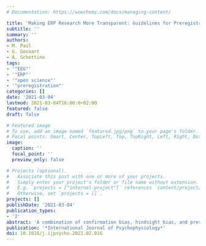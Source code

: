 ```yaml
---
# Documentation: https://wowchemy.com/docs/managing-content/

title: 'Making ERP Research More Transparent: Guidelines for Preregistration'
subtitle: ''
summary: ''
authors:
- M. Paul
- G. Govaart
- A. Schettino
tags:
- '"EEG"'
- '"ERP"'
- '"open science"'
- '"preregistration"'
categories: []
date: '2021-03-04'
lastmod: 2021-03-04T16:00:0+02:00
featured: false
draft: false

# Featured image
# To use, add an image named `featured.jpg/png` to your page's folder.
# Focal points: Smart, Center, TopLeft, Top, TopRight, Left, Right, BottomLeft, Bottom, BottomRight.
image:
  caption: ''
  focal_point: ''
  preview_only: false

# Projects (optional).
#   Associate this post with one or more of your projects.
#   Simply enter your project's folder or file name without extension.
#   E.g. `projects = ["internal-project"]` references `content/project/deep-learning/index.md`.
#   Otherwise, set `projects = []`.
projects: []
publishDate: '2021-03-04'
publication_types:
- '2'
abstract: 'A combination of confirmation bias, hindsight bias, and pressure to publish may prompt the (unconscious) exploration of various methodological options and reporting only the ones that lead to a (statistically) significant outcome. This *undisclosed analytic flexibility* is particularly relevant in EEG research, where a myriad of preprocessing and analysis pipelines can be used to extract information from complex multidimensional data. One solution to limit confirmation and hindsight bias by disclosing analytic choices is *preregistration*: researchers write a time-stamped, publicly accessible research plan with hypotheses, data collection plan, and intended preprocessing and statistical analyses before the start of a research project. In this manuscript, we present an overview of the problems associated with undisclosed analytic flexibility, discuss why and how EEG researchers would benefit from adopting preregistration, provide guidelines and examples on how to preregister data preprocessing and analysis steps in typical ERP studies, and conclude by discussing possibilities and limitations of this open science practice.'
publication: '*International Journal of Psychophysiology*'
doi: 10.1016/j.ijpsycho.2021.02.016
---
```

